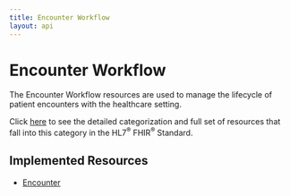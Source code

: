 ```yaml
---
title: Encounter Workflow
layout: api
---
```


# Encounter Workflow

The Encounter Workflow resources are used to manage the lifecycle of patient encounters with the healthcare setting.

Click [here](http://hl7.org/fhir/dstu2/resourceguide.html#3.1.4.1) to see the detailed categorization and full set of
resources that fall into this category in the HL7<sup>®</sup> FHIR<sup>®</sup> Standard.

## Implemented Resources
* [Encounter](../encounter-workflow/encounter)